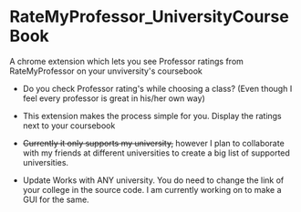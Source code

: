 # RateMyProfessor_UniversityCourseBook

A chrome extension which lets you see Professor ratings from RateMyProfessor on your unviversity's coursebook

  -  Do you check Professor rating's while choosing a class? (Even though I feel every professor is great in his/her own way) 
  -  This extension makes the process simple for you. Display the ratings next to your coursebook
  
  - ~~Currently it only supports my university,~~ however I plan to collaborate with my friends at different universities to create a big list of supported universities.
  
  - Update Works with ANY university. You do need to change the link of your college in the source code.   I am currently working on to make a GUI for the same.
